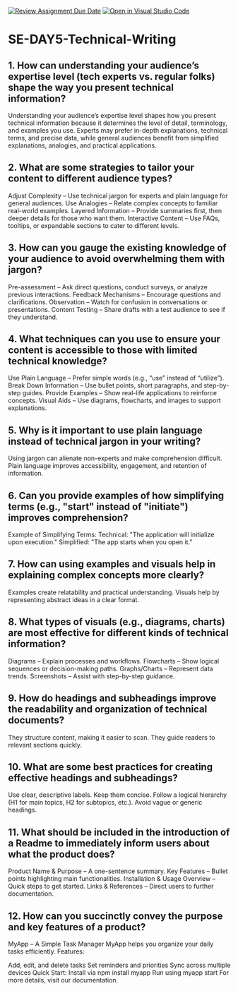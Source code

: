 [![Review Assignment Due Date](https://classroom.github.com/assets/deadline-readme-button-22041afd0340ce965d47ae6ef1cefeee28c7c493a6346c4f15d667ab976d596c.svg)](https://classroom.github.com/a/zsAR-pyY)
[![Open in Visual Studio Code](https://classroom.github.com/assets/open-in-vscode-2e0aaae1b6195c2367325f4f02e2d04e9abb55f0b24a779b69b11b9e10269abc.svg)](https://classroom.github.com/online_ide?assignment_repo_id=18535099&assignment_repo_type=AssignmentRepo)
# SE-DAY5-Technical-Writing
## 1. How can understanding your audience’s expertise level (tech experts vs. regular folks) shape the way you present technical information?
Understanding your audience’s expertise level shapes how you present technical information because it determines the level of detail, terminology, and examples you use. Experts may prefer in-depth explanations, technical terms, and precise data, while general audiences benefit from simplified explanations, analogies, and practical applications.
## 2. What are some strategies to tailor your content to different audience types?
Adjust Complexity – Use technical jargon for experts and plain language for general audiences.
Use Analogies – Relate complex concepts to familiar real-world examples.
Layered Information – Provide summaries first, then deeper details for those who want them.
Interactive Content – Use FAQs, tooltips, or expandable sections to cater to different levels.
## 3. How can you gauge the existing knowledge of your audience to avoid overwhelming them with jargon?
Pre-assessment – Ask direct questions, conduct surveys, or analyze previous interactions.
Feedback Mechanisms – Encourage questions and clarifications.
Observation – Watch for confusion in conversations or presentations.
Content Testing – Share drafts with a test audience to see if they understand.
## 4. What techniques can you use to ensure your content is accessible to those with limited technical knowledge?
Use Plain Language – Prefer simple words (e.g., “use” instead of “utilize”).
Break Down Information – Use bullet points, short paragraphs, and step-by-step guides.
Provide Examples – Show real-life applications to reinforce concepts.
Visual Aids – Use diagrams, flowcharts, and images to support explanations.
## 5. Why is it important to use plain language instead of technical jargon in your writing?
Using jargon can alienate non-experts and make comprehension difficult. Plain language improves accessibility, engagement, and retention of information.

## 6. Can you provide examples of how simplifying terms (e.g., "start" instead of "initiate") improves comprehension?
Example of Simplifying Terms:
Technical: "The application will initialize upon execution."
Simplified: "The app starts when you open it."
## 7. How can using examples and visuals help in explaining complex concepts more clearly?
Examples create relatability and practical understanding.
Visuals help by representing abstract ideas in a clear format.
## 8. What types of visuals (e.g., diagrams, charts) are most effective for different kinds of technical information?
Diagrams – Explain processes and workflows.
Flowcharts – Show logical sequences or decision-making paths.
Graphs/Charts – Represent data trends.
Screenshots – Assist with step-by-step guidance.
## 9. How do headings and subheadings improve the readability and organization of technical documents?
They structure content, making it easier to scan.
They guide readers to relevant sections quickly.
## 10. What are some best practices for creating effective headings and subheadings?
Use clear, descriptive labels.
Keep them concise.
Follow a logical hierarchy (H1 for main topics, H2 for subtopics, etc.).
Avoid vague or generic headings.

## 11. What should be included in the introduction of a Readme to immediately inform users about what the product does?
Product Name & Purpose – A one-sentence summary.
Key Features – Bullet points highlighting main functionalities.
Installation & Usage Overview – Quick steps to get started.
Links & References – Direct users to further documentation.

## 12. How can you succinctly convey the purpose and key features of a product?
MyApp – A Simple Task Manager
MyApp helps you organize your daily tasks efficiently.
Features:

Add, edit, and delete tasks
Set reminders and priorities
Sync across multiple devices
Quick Start:
Install via npm install myapp
Run using myapp start
For more details, visit our documentation.